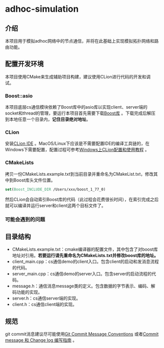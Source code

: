 # adhoc-simulation

## 介绍

本项目用于模拟adhoc网络中的节点通信，并将在此基础上实现模拟拓扑网络和路由功能。

## 配置开发环境

本项目使用CMake来生成辅助项目构建，建议使用CLion进行代码的开发和调试。

### Boost::asio

本项目底层cs通信模块依赖了Boost库中的asio库以实现client、server端的socket和thread的管理，要运行本项目首先需要下载[Boost库](https://www.boost.org/users/download/) 。下载完成后解压到本地任意一个目录内，**记住目录绝对地址**。

### CLion

安装[CLion IDE](https://www.jetbrains.com/clion/) 。MacOS/Linux下应该是不需要配置IDE的编译工具链的，在Windows下需要配置，配置过程可参考[Windows上CLion配置和使用教程](https://blog.csdn.net/lu_linux/article/details/88713355) 。

### CMakeLists

拷贝一份CMakeLists.example.txt到当前目录并重命名为CMakeList.txt，修改其中到Boost库头文件位置。

```cmake
set(Boost_INCLUDE_DIR /Users/xxx/boost_1_77_0)
```

然后CLion会自动索引Boost库的代码（此过程会花费很长时间），在索引完成之后就可以编译并运行server和client这两个目标文件了。

### 可能会遇到的问题



## 目录结构

- CMakeLists.example.txt：cmake编译器的配置文件，其中包含了对boost库地址对引用。**若要运行请先重命名为CMakeLists.txt并修改boost库的地址。**
- client_main.cpp：cs通信demo的client入口。包含client的启动和发消息流程的代码。
- server_main.cpp：cs通信demo的server入口。包含server的启动流程的代码。
- message.h：通信消息message类的定义。包含数据的字节表示、编码、解码功能的实现。
- server.h：cs通信server端的实现。
- client.h：cs通信client端的实现。

## 规范

git commit消息建议尽可能使用[Git Commit Message Conventions](https://docs.google.com/document/d/1QrDFcIiPjSLDn3EL15IJygNPiHORgU1_OOAqWjiDU5Y/edit#heading=h.t7ifoyph8bd3) 或者[Commit message 和 Change log 编写指南](https://www.ruanyifeng.com/blog/2016/01/commit_message_change_log.html) 。


